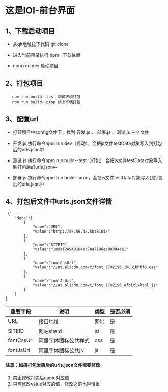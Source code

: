 # 这是IOI-前台界面
## 1、下载启动项目
  * 从git地址拉下代码  git clone
   
  * 进入当前目录执行 npm i  下载依赖
   
  * npm run dev 启动项目
## 2、打包项目
 ```
    npm run build--test 测试环境打包
    npm run build--prop 线上环境打包
 ```

 ## 3、配置url
 * 打开项目中config文件下，找到  开发.js 、 部署.js 、测试.js 三个文件
  
 * 开发.js  执行命令npm run dev（启动），会把js文件testData对象写入到打包后的urls.json中
 * 测试.js  执行命令npm run build--test（打包）  会把js文件testData对象写入到打包后的urls.json中
 * 部署.js  执行命令npm run build--prod，会把js文件testData对象写入到打包后的urls.json中

## 4、打包后文件中urls.json文件详情
```
 {
    "data":[
        {
            "name":"URL",
            "value":"http://58.56.42.50:8101/"
        },
        {
            "name":"SITEID",
            "value":"1a9af24949184a37847106eeda384aa1"
        },
        {
            "name":"fontCssUrl",
            "value":"//at.alicdn.com/t/font_1792196_ik88ibhhf8.css"
        },
        {
            "name":"fontJsUrl",
            "value":"//at.alicdn.com/t/font_1792196_ufbixlxktpl.js"
        }
    ]
}
```

| 重要字段 | 说明 | 类型 | 是否必须 |
| --- | --- | --- |  --- | 
|URL|接口地址|网址|是| 
|SITEID|网站siteId|id|是|
|fontCssUrl|阿里字体图标公共样式|css| 是|
|fontJsUrl|阿里字体图标公共js|js|是

#### 注意：如果打包发版后的urls.json文件需要修改
1. 禁止修改打包后name对应值 
2. 只可修改value对应的值，修改之前也得慎重
